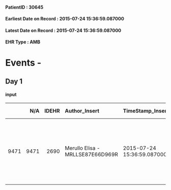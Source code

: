 
#### PatientID : 30645
#### Earliest Date on Record : 2015-07-24 15:36:59.087000
#### Latest Date on Record : 2015-07-24 15:36:59.087000
#### EHR Type : AMB

# Events - 

## Day 1

#### input
|      |    N/A |   IDEHR | Author_Insert                    | TimeStamp_Insert           | EHRType   |   PatientID |   IDDigitalSignDocument | persone_vicine   |   Unnamed: 0_x.1 |   IDANAMNESI_SOCIALE | Patient   | FamigliaAltro   | Paziente_T   | FamigliaAltro_T   |   Non_Rilevabile_x.1 | Note_Non_Rilevabile_x.1   | opt_Problemi   | Note_I                                                                                                                     | ds_note_timori                                                           | chk_contr_sintomi   | opt_paziente_a   | opt_famiglia_a   | opt_adeguatezza   | ds_note_ad                                                                                                 | opt_paziente_solo   | ds_note_con                     | opt_presente_assente   | Presenza_minori   | ds_familiari_coinv   | opt_necessario   | opt_presente   | opt_risorse_ec   | opt_paziente_psi   | opt_Ins_vol   | ds_note_prio                                                                                                  | opt_paziente_ad   | opt_caregiver_ad   | opt_esenzione   | opt_inv_civile   | Needs     | opt_disponibilita_f   | opt_indennita_acc   | opt_legge   | opt_famiglia_psi   | opt_disponibilit_paz   |
|-----:|-------:|--------:|:---------------------------------|:---------------------------|:----------|------------:|------------------------:|:-----------------|-----------------:|---------------------:|:----------|:----------------|:-------------|:------------------|---------------------:|:--------------------------|:---------------|:---------------------------------------------------------------------------------------------------------------------------|:-------------------------------------------------------------------------|:--------------------|:-----------------|:-----------------|:------------------|:-----------------------------------------------------------------------------------------------------------|:--------------------|:--------------------------------|:-----------------------|:------------------|:---------------------|:-----------------|:---------------|:-----------------|:-------------------|:--------------|:--------------------------------------------------------------------------------------------------------------|:------------------|:-------------------|:----------------|:-----------------|:----------|:----------------------|:--------------------|:------------|:-------------------|:-----------------------|
| 9471 |   9471 |    2690 | Merullo Elisa - MRLLSE87E66D969R | 2015-07-24 15:36:59.087000 | AMB       |       30645 |                  108133 | N/A              |             1168 |                  763 | Si#1      | Si#1            | No#0         | Si#1              |                    0 | NR                        | No#0           | La pz al momento √® soporoso e non lucida. L'amica √® apparsa consapevole della gravit√† e del percorso di accompagnamento | L'amica, Sig.ra Federica, ha specificato che non vuole che la pz soffra. | controllo sintomi#0 | Indefinite#2     | Congruenti#1     | No#0              | La pz non ha nessun familiare. se non una cugina in Spagna. Ha presente una rete di amiche che l'assistono | Si#1                | La pz ha sempre vissuto da sola | Assente#0              | No#0              | Nessuno              | Si#1             | No#0           | Adeguate#1       | No#0               | Si#1          | il bisogno espresso √® a livello clinico/assistenziali. Spiegato il setting Hospice e la rete cure palliative | Parziale#1        | Totale#2           | No#0            | No#0             | Clinici#0 | Da verificare#2       | No#0                | No#0        | No#0               | Da verificare#2        |



